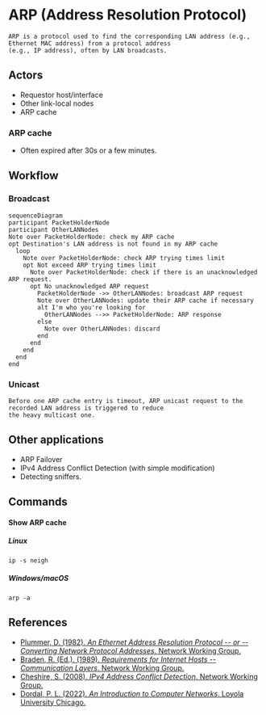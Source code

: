 # ARP (Address Resolution Protocol)
```
ARP is a protocol used to find the corresponding LAN address (e.g., Ethernet MAC address) from a protocol address
(e.g., IP address), often by LAN broadcasts.
```
## Actors
- Requestor host/interface
- Other link-local nodes
- ARP cache
### ARP cache
- Often expired after 30s or a few minutes. 
## Workflow
### Broadcast
```mermaid
sequenceDiagram
participant PacketHolderNode
participant OtherLANNodes
Note over PacketHolderNode: check my ARP cache
opt Destination's LAN address is not found in my ARP cache
  loop
    Note over PacketHolderNode: check ARP trying times limit
    opt Not exceed ARP trying times limit
      Note over PacketHolderNode: check if there is an unacknowledged ARP request.
      opt No unacknowledged ARP request
        PacketHolderNode ->> OtherLANNodes: broadcast ARP request
        Note over OtherLANNodes: update their ARP cache if necessary
        alt I'm who you're looking for
          OtherLANNodes -->> PacketHolderNode: ARP response
        else
          Note over OtherLANNodes: discard
        end
      end
    end
  end
end

```
### Unicast
```
Before one ARP cache entry is timeout, ARP unicast request to the recorded LAN address is triggered to reduce 
the heavy multicast one.
```
## Other applications
- ARP Failover
- IPv4 Address Conflict Detection (with simple modification)
- Detecting sniffers.
## Commands
#### Show ARP cache
##### Linux
`ip -s neigh`
##### Windows/macOS
`arp -a`
## References
- [Plummer, D. (1982). *An Ethernet Address Resolution Protocol -- or -- Converting Network Protocol Addresses*. Network Working Group.](https://datatracker.ietf.org/doc/html/rfc826)
- [Braden, R. (Ed.). (1989). *Requirements for Internet Hosts -- Communication Layers*. Network Working Group.](https://datatracker.ietf.org/doc/html/rfc1122.html)
- [Cheshire, S. (2008). *IPv4 Address Conflict Detection*. Network Working Group.](https://datatracker.ietf.org/doc/html/rfc5227)
- [Dordal, P. L. (2022). *An Introduction to Computer Networks*. Loyola University Chicago.](http://intronetworks.cs.luc.edu/)
